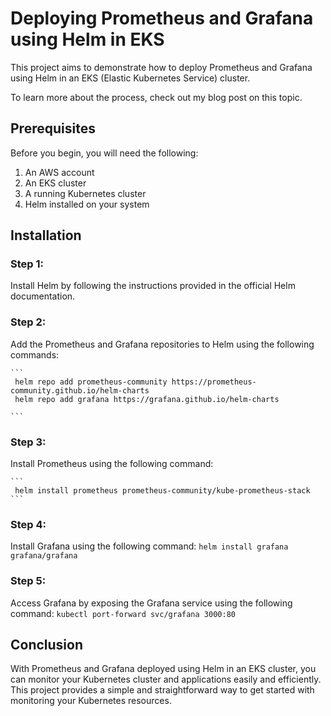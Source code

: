 # Deploying Prometheus and Grafana using Helm in EKS
This project aims to demonstrate how to deploy Prometheus and Grafana using Helm in an EKS (Elastic Kubernetes Service) cluster.

To learn more about the process, check out my blog post on this topic.

## Prerequisites
Before you begin, you will need the following:

1. An AWS account
2. An EKS cluster
3. A running Kubernetes cluster
4. Helm installed on your system

## Installation

### Step 1:
 Install Helm by following the instructions provided in the official Helm documentation.
### Step 2:
 Add the Prometheus and Grafana repositories to Helm using the following commands:

    ```
     helm repo add prometheus-community https://prometheus-community.github.io/helm-charts
     helm repo add grafana https://grafana.github.io/helm-charts

    ```
### Step 3:
 Install Prometheus using the following command:

    ```
     helm install prometheus prometheus-community/kube-prometheus-stack
    ```
### Step 4:
 Install Grafana using the following command:
    ```
    helm install grafana grafana/grafana
    ```
### Step 5:
 Access Grafana by exposing the Grafana service using the following command:
    ```
    kubectl port-forward svc/grafana 3000:80
    ```
## Conclusion

With Prometheus and Grafana deployed using Helm in an EKS cluster, you can monitor your Kubernetes cluster and applications easily and efficiently. This project provides a simple and straightforward way to get started with monitoring your Kubernetes resources.
